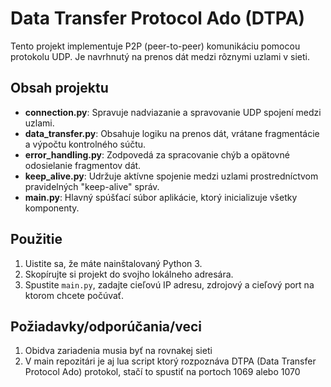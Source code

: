 # Data Transfer Protocol Ado (DTPA)

Tento projekt implementuje P2P (peer-to-peer) komunikáciu pomocou protokolu UDP. Je navrhnutý na prenos dát medzi rôznymi uzlami v sieti.

## Obsah projektu

- **connection.py**: Spravuje nadviazanie a spravovanie UDP spojení medzi uzlami.
- **data_transfer.py**: Obsahuje logiku na prenos dát, vrátane fragmentácie a výpočtu kontrolného súčtu.
- **error_handling.py**: Zodpovedá za spracovanie chýb a opätovné odosielanie fragmentov dát.
- **keep_alive.py**: Udržuje aktívne spojenie medzi uzlami prostredníctvom pravidelných "keep-alive" správ.
- **main.py**: Hlavný spúšťací súbor aplikácie, ktorý inicializuje všetky komponenty.

## Použitie

1. Uistite sa, že máte nainštalovaný Python 3.
2. Skopírujte si projekt do svojho lokálneho adresára.
3. Spustite `main.py`, zadajte cieľovú IP adresu, zdrojový a cieľový port na ktorom chcete počúvať.

## Požiadavky/odporúčania/veci

1. Obidva zariadenia musia byť na rovnakej sieti
2. V main repozitári je aj lua script ktorý rozpoznáva DTPA (Data Transfer Protocol Ado) protokol, stačí to spustiť na portoch 1069 alebo 1070


